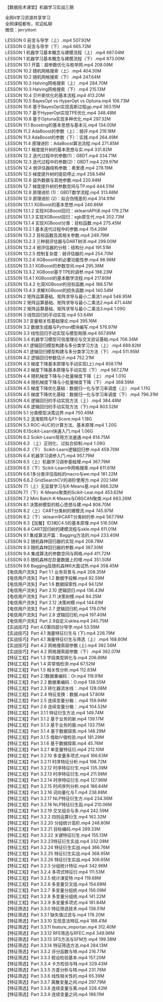 【数据技术课堂】机器学习实战三期

全网it学习资源共享学习<br>全网课程都有，欢迎私聊<br>微信：jerryttom<br>

LESSON 0 前言与导学（上）.mp4 507.92M<br> LESSON 0 前言与导学（下）.mp4 665.72M<br> LESSON 1 机器学习基本概念与建模流程（上）.mp4 667.04M<br> LESSON 1 机器学习基本概念与建模流程（下）.mp4 873.00M<br> LESSON 10.1 开篇：超参数优化与枚举网.mp4 208.09M<br> LESSON 10.2 随机网格搜索（上）.mp4 404.30M<br> LESSON 10.2 随机网格搜索（下）.mp4 247.64M<br> LESSON 10.3 Halving网格搜索（上）.mp4 284.70M<br> LESSON 10.3 Halving网格搜索（下）.mp4 215.13M<br> LESSON 10.4 贝叶斯优化的基本流程.mp4 413.20M<br> LESSON 10.5 BayesOpt vs HyperOpt vs Optuna.mp4 106.73M<br> LESSON 10.6 基于BayesOpt实现高斯过程gp.mp4 363.15M<br> LESSON 10.7 基于HyperOpt实现TPE优化.mp4 348.48M<br> LESSON 10.8 基于Optuna实现多种优化.mp4 297.32M<br> LESSON 11.1 Boosting的基本思想与基本元.mp4 134.00M<br> LESSON 11.2 AdaBoost的参数（上）：弱评.mp4 219.18M<br> LESSON 11.3 AdaBoost的参数（下）：实践.mp4 264.49M<br> LESSON 11.4 原理进阶：AdaBoost算法流程.mp4 271.85M<br> LESSON 12.1 梯度提升树的基本思想与实.mp4 331.82M<br> LESSON 12.2 迭代过程中的参数(1)：GBDT.mp4 334.71M<br> LESSON 12.3 迭代过程中的参数(2)：GBDT.mp4 229.97M<br> LESSON 12.4 弱评估器结构参数：弗里德.mp4 278.19M<br> LESSON 12.5 梯度提升树的提前停止.mp4 258.54M<br> LESSON 12.6 袋外数据与其他参数.mp4 220.94M<br> LESSON 12.7 梯度提升树的参数空间与TP.mp4 444.51M<br> LESSON 12.8 原理进阶 (1)：GBDT数学流程.mp4 313.68M<br> LESSON 12.9 原理进阶 (2)：拟合伪残差的.mp4 314.91M<br> LESSON 13.1.1 XGBoost的基本思想.mp4 240.86M<br> LESSON 13.1.2 实现XGBoost回归：sklearnAPI详.mp4 179.27M<br> LESSON 13.1.3 实现XGBoost回归：xgb原生代.mp4 202.73M<br> LESSON 13.1.4 实现XGBoost分类：目标函数.mp4 275.45M<br> LESSON 13.2.1 基本迭代过程中的参数.mp4 154.26M<br> LESSON 13.2.2 目标函数及其相关参数.mp4 249.79M<br> LESSON 13.2.3 三种弱评估器与DART树详.mp4 299.00M<br> LESSON 13.2.4 弱评估器的分枝：结构分.mp4 191.51M<br> LESSON 13.2.5 控制复杂度：弱评估器的.mp4 254.70M<br> LESSON 13.2.6 XGBoost中的必要功能性参.mp4 98.96M<br> LESSON 13.3.1 XGBoost的参数空间.mp4 295.38M<br> LESSON 13.3.2 XGBoost基于TPE的调参.mp4 198.23M<br> LESSON 13.4.1 XGBoost的基本数学流程.mp4 217.80M<br> LESSON 13.4.2 化简XGBoost的目标函数.mp4 188.57M<br> LESSON 13.4.3 求解XGBoost的损失函数.mp4 140.54M<br> LESSON 2 矩阵运算基础、矩阵求导与最小二乘法1.mp4 548.95M<br> LESSON 2 矩阵运算基础、矩阵求导与最小二乘法2.mp4 471.44M<br> LESSON 2 矩阵运算基础、矩阵求导与最小二乘法3.mp4 1.09G<br> LESSON 3 线性回归的手动实现.mp4 53.64M<br> LESSON 3.1 变量相关性基础理论.mp4 395.16M<br> LESSON 3.2 数据生成器与Python模块编写.mp4 576.97M<br> LESSON 3.3 线性回归手动实现与模型局限.mp4 657.89M<br> LESSON 3.4 机器学习模型可信度理论与交叉验证基础.mp4 706.34M<br> LESSON 4.1 逻辑回归模型构建与多分类学习方法（上）.mp4 689.82M<br> LESSON 4.1 逻辑回归模型构建与多分类学习方法（下）.mp4 511.95M<br> LESSON 4.2 逻辑回归参数估计.mp4 752.21M<br> LESSON 4.3 梯度下降基本原理与手动实现(上).mp4 858.17M<br> LESSON 4.3 梯度下降基本原理与手动实现（下）.mp4 567.27M<br> LESSON 4.4 随机梯度下降与小批量梯度下降（上）.mp4 1.01G<br> LESSON 4.4 随机梯度下降与小批量梯度下降（下）.mp4 368.59M<br> LESSON 4.5 梯度下降优化基础：数据归一化与学习率调度（上）.mp4 1.11G<br> LESSON 4.5 梯度下降优化基础：数据归一化与学习率调度（下）.mp4 796.31M<br> LESSON 4.6 逻辑回归的手动实现方法（上）.mp4 384.48M<br> LESSON 4.6 逻辑回归的手动实现方法（下).mp4 803.52M<br> LESSON 5.1 分类模型决策边界.mp4 750.49M<br> LESSON 5.2 混淆矩阵与F1-Score.mp4 1.18G<br> LESSON 5.3 ROC-AUC的计算方法、基本原理.mp4 1.20G<br> LESSON 6.1Scikit-Learn快速入门.mp4 1.06G<br> LESSON 6.2 Scikit-Learn常用方法速通.mp4 814.75M<br> LESSON 6.3 （上）正则化、过拟合抑制.mp4 1.09G<br> LESSON 6.3（下） Scikit-Learn逻辑回归参.mp4 459.70M<br> LESSON 6.4 机器学习调参入门.mp4 957.79M<br> LESSON 6.5（上）机器学习调参基础理.mp4 367.79M<br> LESSON 6.5（下）Scikit-Learn中网格搜索.mp4 611.61M<br> LESSON 6.6.1多分类评估指标的macro与we.mp4 181.22M<br> LESSON 6.6.2 GridSearchCV的进阶使用方.mp4 202.14M<br> LESSON 7.1（上）无监督学习与K-Means基.mp4 886.32M<br> LESSON 7.1（下）K-Means聚类的Scikit-Lear.mp4 453.62M<br> LESSON 7.2 Mini Batch K-Means与DBSCAN聚类.mp4 683.26M<br> LESSON 8.1 决策树模型的核心思想与建.mp4 808.70M<br> LESSON 8.2（上）CART分类树的建模流.mp4 745.97M<br> LESSON 8.2（下）sklearn中CART分类树的参.mp4 567.79M<br> LESSON 8.3【加餐】ID3和C4.5的基本原理.mp4 516.50M<br> LESSON 8.4 CART回归树的建模流程与skle.mp4 611.01M<br> LESSON 9.1 集成算法开篇：Bagging方法的.mp4 233.40M<br> LESSON 9.2 随机森林回归器的实现.mp4 208.78M<br> LESSON 9.3 随机森林回归器的参数.mp4 387.30M<br> LESSON 9.4 集成算法的参数空间与网格.mp4 411.72M<br> LESSON 9.5 随机森林在巨量数据上的增.mp4 351.50M<br> LESSON 9.6 Bagging及随机森林6大面试热.mp4 358.45M<br> 【电信用户流失】Part 1.1 业务背景与.mp4 208.35M<br> 【电信用户流失】Part 1.2 数据字段解.mp4 92.59M<br> 【电信用户流失】Part 1.6 数据探索性.mp4 94.12M<br> 【电信用户流失】Part 2.10 逻辑回归.mp4 136.43M<br> 【电信用户流失】Part 2.11 决策树模.mp4 94.25M<br> 【电信用户流失】Part 2.12 决策树模.mp4 144.61M<br> 【电信用户流失】Part 2.7 逻辑回归机.mp4 178.07M<br> 【电信用户流失】Part 2.8 逻辑回归机.mp4 197.40M<br> 【电信用户流失】Part 2.9自定义sklea.mp4 240.75M<br> 【实战技巧】Part 4.0第四部分导学.mp4 53.59M<br> 【实战技巧】Part 4.1 海量特征衍生与 (下).mp4 226.79M<br> 【实战技巧】Part 4.1 海量特征衍生与筛选（上）.mp4 168.60M<br> 【实战技巧】Part 4.2 网格搜索超参数 (上).mp4 392.56M<br> 【实战技巧】Part 4.2 网格搜索超参数（下）.mp4 362.07M<br> 【特征工程】Part 1.3 字段类型转化与.mp4 206.89M<br> 【特征工程】Part 1.4 异常值检测.mp4 67.52M<br> 【特征工程】Part 1.5 相关性分析.mp4 112.83M<br> 【特征工程】Part 2.1数据重编码：Or.mp4 119.91M<br> 【特征工程】Part 2.2 数据重编码：O.mp4 138.55M<br> 【特征工程】Part 2.3 转化器流水线：.mp4 128.08M<br> 【特征工程】Part 2.4 特征变换：数据.mp4 57.80M<br> 【特征工程】Part 2.5 连续变量分箱：.mp4 159.94M<br> 【特征工程】Part 2.6 连续变量分箱：.mp4 104.52M<br> 【特征工程】Part 3.1.1 特征衍生方法.mp4 149.74M<br> 【特征工程】Part 3.1.2 基于业务的新.mp4 139.17M<br> 【特征工程】Part 3.1.3 基于业务的服.mp4 133.75M<br> 【特征工程】Part 3.1.4 基于数据探索.mp4 148.29M<br> 【特征工程】Part 3.1.5 借助IV值检验.mp4 181.29M<br> 【特征工程】Part 3.1.6 基于数据探索.mp4 45.76M<br> 【特征工程】Part 3.2.1 单变量特征衍.mp4 212.10M<br> 【特征工程】Part 3.2.10 多变量多项式.mp4 166.63M<br> 【特征工程】Part 3.2.11 时序特征分析.mp4 198.72M<br> 【特征工程】Part 3.2.12 时序特征衍生.mp4 135.39M<br> 【特征工程】Part 3.2.13 时序特征衍生.mp4 211.98M<br> 【特征工程】Part 3.2.14 时序特征衍生.mp4 127.96M<br> 【特征工程】Part 3.2.15 时间序列分析.mp4 186.64M<br> 【特征工程】Part 3.2.16 词向量化与T.mp4 238.88M<br> 【特征工程】Part 3.2.17 NLP特征衍生方.mp4 234.36M<br> 【特征工程】Part 3.2.18 NLP特征衍生函.mp4 210.06M<br> 【特征工程】Part 3.2.19 交叉组合与多.mp4 242.59M<br> 【特征工程】Part 3.2.2 四则运算衍生.mp4 162.32M<br> 【特征工程】Part 3.2.20 分组统计高阶.mp4 248.80M<br> 【特征工程】Part 3.2.21 目标编码.mp4 289.33M<br> 【特征工程】Part 3.2.22 关键特征衍生.mp4 155.13M<br> 【特征工程】Part 3.2.23特征衍生实战.mp4 332.08M<br> 【特征工程】Part 3.2.24 特征衍生实战.mp4 366.76M<br> 【特征工程】Part 3.2.25 特征衍生实战.mp4 368.95M<br> 【特征工程】Part 3.2.26 特征衍生实战.mp4 306.65M<br> 【特征工程】Part 3.2.3 分组统计特征.mp4 342.96M<br> 【特征工程】Part 3.2.4 多项式特征衍.mp4 111.53M<br> 【特征工程】Part 3.2.5 统计演变特.mp4 119.68M<br> 【特征工程】Part 3.2.6 多变量交叉组.mp4 154.68M<br> 【特征工程】Part 3.2.7 多变量分组统.mp4 156.09M<br> 【特征工程】Part 3.2.8 多变量分组统.mp4 141.22M<br> 【特征工程】Part 3.2.9 多变量多项式.mp4 181.84M<br> 【特征筛选】Part 3.3.0 特征筛选技术.mp4 138.51M<br> 【特征筛选】Part 3.3.1 缺失值过滤与.mp4 178.20M<br> 【特征筛选】Part 3.3.10 互信息法特征.mp4 188.41M<br> 【特征筛选】Part 3.3.11 feature_importan.mp4 312.40M<br> 【特征筛选】Part 3.3.12 RFE筛选与RFEC.mp4 349.96M<br> 【特征筛选】Part 3.3.13 SFS方法与SFM方.mp4 199.38M<br> 【特征筛选】Part 3.3.14 特征筛选方法.mp4 284.13M<br> 【特征筛选】Part 3.3.2 评分函数与特.mp4 216.77M<br> 【特征筛选】Part 3.3.3 假设检验基本.mp4 157.20M<br> 【特征筛选】Part 3.3.4 卡方检验与特.mp4 329.43M<br> 【特征筛选】Part 3.3.5 方差分析与特.mp4 231.76M<br> 【特征筛选】Part 3.3.6 线性相关性的.mp4 65.39M<br> 【特征筛选】Part 3.3.7 离散变量之间.mp4 297.79M<br> 【特征筛选】Part 3.3.8 连续变量与离.mp4 328.42M<br> 【特征筛选】Part 3.3.9 连续变量之间.mp4 186.11M
